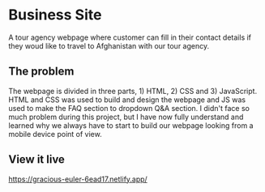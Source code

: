 # Business Site

A tour agency webpage where customer can fill in their contact details if they woud like to travel to Afghanistan with our tour agency.

## The problem

The webpage is divided in three parts, 1) HTML, 2) CSS and 3) JavaScript. HTML and CSS was used to build and design the webpage and JS was used to make the FAQ section to dropdown Q&A section. I didn't face so much problem during this project, but I have now fully understand and learned why we always have to start to build our webpage looking from a mobile device point of view. 


## View it live
https://gracious-euler-6ead17.netlify.app/ 